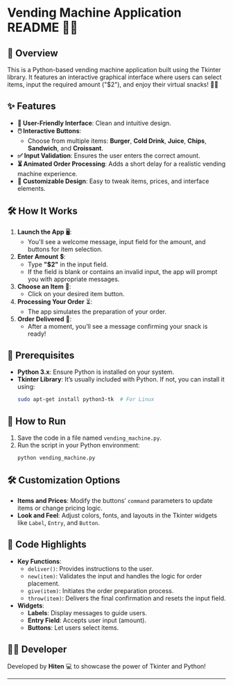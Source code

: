 # Vending Machine Application README 🥤🍔

## 🌟 Overview
This is a Python-based vending machine application built using the Tkinter library. It features an interactive graphical interface where users can select items, input the required amount ("$2"), and enjoy their virtual snacks! 🍟🥪

## ✨ Features
- **🎨 User-Friendly Interface**: Clean and intuitive design.
- **🖱️ Interactive Buttons**:
  - Choose from multiple items: **Burger**, **Cold Drink**, **Juice**, **Chips**, **Sandwich**, and **Croissant**.
- **✅ Input Validation**: Ensures the user enters the correct amount.
- **⏳ Animated Order Processing**: Adds a short delay for a realistic vending machine experience.
- **📱 Customizable Design**: Easy to tweak items, prices, and interface elements.

## 🛠️ How It Works
1. **Launch the App** 🖥️:
   - You'll see a welcome message, input field for the amount, and buttons for item selection.
2. **Enter Amount** 💲:
   - Type **"$2"** in the input field.
   - If the field is blank or contains an invalid input, the app will prompt you with appropriate messages.
3. **Choose an Item** 🍴:
   - Click on your desired item button.
4. **Processing Your Order** ⏳:
   - The app simulates the preparation of your order.
5. **Order Delivered** 🎉:
   - After a moment, you’ll see a message confirming your snack is ready!

## 🔧 Prerequisites
- **Python 3.x**: Ensure Python is installed on your system.
- **Tkinter Library**: It’s usually included with Python. If not, you can install it using:
  ```bash
  sudo apt-get install python3-tk  # For Linux
  ```

## 🚀 How to Run
1. Save the code in a file named `vending_machine.py`.
2. Run the script in your Python environment:
   ```bash
   python vending_machine.py
   ```

## 🛠️ Customization Options
- **Items and Prices**: Modify the buttons’ `command` parameters to update items or change pricing logic.
- **Look and Feel**: Adjust colors, fonts, and layouts in the Tkinter widgets like `Label`, `Entry`, and `Button`.

## 🔎 Code Highlights
- **Key Functions**:
  - `deliver()`: Provides instructions to the user.
  - `new(item)`: Validates the input and handles the logic for order placement.
  - `give(item)`: Initiates the order preparation process.
  - `throw(item)`: Delivers the final confirmation and resets the input field.
- **Widgets**:
  - **Labels**: Display messages to guide users.
  - **Entry Field**: Accepts user input (amount).
  - **Buttons**: Let users select items.

## 👨‍💻 Developer
Developed by **Hiten** 💻 to showcase the power of Tkinter and Python!

---
